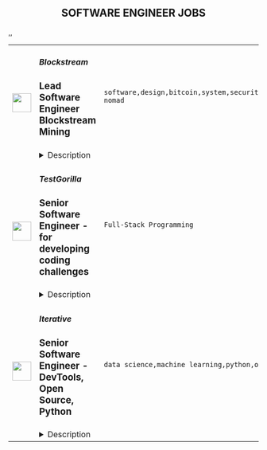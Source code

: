 <div align="center"><h2>SOFTWARE ENGINEER JOBS</h2></div><table><tr>
                <td width="100" height="100" rowspan="2">
                    <img src="https://remoteok.com/assets/img/jobs/6617194ac80a1a0b96a11b66015453c11665558920.peg" width="38px" height="auto">
                </td>
                <td width="300">
                    <h5>Blockstream</h5>
                    <h3>Lead Software Engineer Blockstream Mining</h3>
                </td>
                <td width="300">
                    <code>software,design,bitcoin,system,security,testing,test,financial,cloud,strategy,management,lead,operations,engineer,engineering,backend,digital nomad</code>
                </td>
                <td width="200">
                <text>5 days ago</text>
                </td>
                <td width="100" rowspan="2">
                <a href="https://remoteOK.com/remote-jobs/remote-lead-software-engineer-blockstream-mining-blockstream-131901" align="right" target="_blank">Apply</a>
                </td>
            </tr>
            <tr>
                <td colspan="3">
                <details><summary>Description</summary>
                <p><span style="font-weight:400;"><a href="https://blockstream.com/" rel="noopener noreferrer nofollow">Blockstream</a> was founded in 2014 by <a href="https://en.wikipedia.org/wiki/Adam_Back" rel="noopener noreferrer nofollow">Dr. Adam Back</a> and a group of fellow cryptographers and engineers passionate about Bitcoin and its potential to change the future of finance. Focusing on building fundamental Bitcoin infrastructure, Blockstream quickly grew into one of the leading technology power houses of the industry.</span></p>
<p><span style="font-weight:400;">At Blockstream, weâre building solutions on Bitcoin that will disrupt the existing financial system. We imagine a world where individuals and businesses can easily access a global, permissionless system to secure their money, use it every day, and invest it or put it to work. In pursuit of our expansive vision, weâve built a full stack of innovative products on top of the Bitcoin protocol, from layer 2 projects like Liquid and Core Lightning, to end user software and hardware wallets like Green and Jade. Our brand stands for innovation in the Bitcoin community, and weâre growing our team to accelerate the future. Come join us in our mission!</span></p>
<p><span style="font-weight:400;">We are looking for a Lead Software Engineer to manage the development of our in house mining management platform. This role is focused on building backend infrastructure but will liaise with the frontend. As a Lead Software Engineer, you will be responsible for oversight and engineering planning of new, expanded, or enhanced platforms. This is a key hands-on role within our Mining Operations product engineering team with the opportunity to develop, deliver, and support innovative products in a quickly growing and exciting industry. We are looking for an engineer who is a âbig-pictureâ thinker who thrives on creating application architecture and solving challenging technical problems.</span></p>
<p><strong>What Youâll Be Doing (Responsibilities):</strong></p>
<ul>
<li><span style="font-weight:400;">Own the software development life cycle which includes establishing the scope, business requirements, technology analysis, development best practices, and testing requirements</span></li>
<li><span style="font-weight:400;">Design, develop, debug, integrate, deploy, and maintain applications that meet requirements and business objectives</span></li>
<li><span style="font-weight:400;">Works with other functional areas to establish a design, technology, product development strategy and influence and drive decisions to meet development standards and launch within project timelines</span></li>
<li><span style="font-weight:400;">Implement software engineering solutions to meet requirements, architectural direction, and adoption efforts</span></li>
<li><span style="font-weight:400;">Determine root cause for the most complex software issues and develop practical, efficient, and permanent technical solutions.</span></li>
<li><span style="font-weight:400;">Code (and responsible for teamâs code) and successfully perform unit and integration testing of software to ensure proper and efficient execution, as well as compliance to the business and technical requirements</span></li>
<li><span style="font-weight:400;">Work in Node.js, MySQL, and Mongo with deep knowledge on basic algorithms and other Document and Key-Value data structures and ability to adopt new languages and architecture patterns needed for the work</span></li>
<li><span style="font-weight:400;">Resolve problems that arise with production applications in a timely manner to ensure the efficient and proper functioning of application components</span></li>
<li><span style="font-weight:400;">Migrate applications to quality assurance and/or the production environment, or perform quality assurance as necessary</span></li>
<li><span style="font-weight:400;">Capable of coaching, leading, and communicating a vision for best practices, coding standards, automation, test driven and behavioral driven development</span></li>
</ul>
<p><em><strong>Our current stack:</strong></em></p>
<ul>
<li>
<span style="font-weight:400;"> Â  </span><span style="font-weight:400;">Backend: Typescript, Websockets</span>
</li>
<li>
<span style="font-weight:400;"> Â  </span><span style="font-weight:400;">Frontend: Typescript</span>
</li>
<li>
<span style="font-weight:400;"> Â  </span><span style="font-weight:400;">Node.js</span>
</li>
<li>
<span style="font-weight:400;"> Â  </span><span style="font-weight:400;">Google Cloud</span>
</li>
<li>
<span style="font-weight:400;"> Â  </span><span style="font-weight:400;">Docker, Kubernetes</span>
</li>
</ul>
<p><strong>What We Look For In You (Required Qualifications):</strong></p>
<ul>
<li style="font-weight:400;"><span style="font-weight:400;">Bachelorâs degree or higher in computer science, engineering, or related field or equivalent experience</span></li>
<li style="font-weight:400;"><span style="font-weight:400;">10+ years of experience in product software design and development engineering</span></li>
<li style="font-weight:400;"><span style="font-weight:400;">5+ years of experience acting in lead, supervisory, or mentor capacity</span></li>
<li style="font-weight:400;"><span style="font-weight:400;">Experience working in Google Cloud environments</span></li>
<li style="font-weight:400;"><span style="font-weight:400;">Solid understanding of SQL and Database Schema</span></li>
<li style="font-weight:400;"><span style="font-weight:400;">Experience leading multiple concurrent IT projects (e.g., capacity planning, application migrations, etc.)</span></li>
<li style="font-weight:400;"><span style="font-weight:400;">Experience in the full software development lifecycle and end-to-end testing</span></li>
<li style="font-weight:400;"><span style="font-weight:400;">Must be committed to incorporating security into all decisions and daily job responsibilities</span></li>
</ul>
<p><br></p><br/><br/>Please mention the word **FORTUNE** and tag RMy44NS4xMzkuNg== when applying to show you read the job post completely (#RMy44NS4xMzkuNg==). This is a beta feature to avoid spam applicants. Companies can search these words to find applicants that read this and see they're human.
                </details>
                </td>
            </tr>,<tr>
                <td width="100" height="100" rowspan="2">
                    <img src="https://weworkremotely.com/assets/IsotypeV2-1ebe3dd57673f3e8d02b7490bc0faaef55d6a95d3a4aaf17298bd3ed503ae7fe.svg" width="38px" height="auto">
                </td>
                <td width="300">
                    <h5>TestGorilla</h5>
                    <h3> Senior Software Engineer - for developing coding challenges</h3>
                </td>
                <td width="300">
                    <code>Full-Stack Programming</code>
                </td>
                <td width="200">
                <text>0 days ago</text>
                </td>
                <td width="100" rowspan="2">
                <a href="https://weworkremotely.com/remote-jobs/testgorilla-senior-software-engineer-for-developing-coding-challenges" align="right" target="_blank">Apply</a>
                </td>
            </tr>
            <tr>
                <td colspan="3">
                <details><summary>Description</summary>
                

<p>
  <strong>Headquarters:</strong> Amsterdam, The Netherlands
    <br /><strong>URL:</strong> <a href="https://www.testgorilla.com/">https://www.testgorilla.com/</a>
</p>

<div>Hi there,</div><div><br></div><div>I’m Nicolas, TestGorilla’s Head of Engineering. We’re a fast-growing HR tech startup that helps hiring teams make better hiring decisions faster and bias-free.</div><div>
<br>Over the past year, we’ve experienced tremendous growth. More than 7,500 companies have replaced CVs with our assessments to screen candidates in an unbiased and data-driven way.<br><br>
</div><div>
<br>We are accelerating the development of our <a href="https://help.testgorilla.com/creating-a-coding-question-or-test#coding-question"><strong>coding tests</strong></a> to address the increased demand. And that's where you come in! We are looking for a <strong>Senior Software Engineer</strong> to help us develop hiring tests in many different programming languages, and to liaise between our test content and engineering teams to develop the best platform possible for testing programming skills.<br><br>
</div><div><br></div><h1><strong>What’s in it for you?</strong></h1><ul>
<li>Helping shape a fast-growing HR tech startup as an early employee</li>
<li>Fully remote position with bright, motivated, and friendly colleagues around the world </li>
<li>Competitive salary + share appreciation rights (SARs)</li>
<li>Flexible hours and vacation</li>
<li>Paid parental leave </li>
<li>Remote working budget: €1,000 per year</li>
<li>Learning and development budget: 3.5% of salary</li>
</ul><div><br></div><h1>The job in a nutshell</h1><div>Screening tests for hiring are at the core of TestGorilla’s product. Within this broad universe of tests, coding tests are some of the most in-demand and frequently requested test types. This is why we are looking for a <strong>Senior Software Engineer for developing coding challenges</strong>.</div><div><br></div><div>As our resident expert on coding tests, you will report to engineering and product while working as part of a cross functional team focused on  test development. You will create screening tests in a variety of programming languages and build up our coding tool to support more sophisticated features and a growing number of coding languages. You will also work on test updates and revisions to improve the coding tests in our published library. </div><div><br></div><div>As part of a rapidly growing startup, you’ll also have the opportunity to work on a number of projects and directly contribute to improving our product and offerings.</div><div><br></div><div><br></div><h1><strong>You’ll spend time on the following:</strong></h1><ul>
<li>Write coding challenges and questions in different programming languages on the main paradigms such as object-oriented, imperative, functional, and logic to grow our test library. </li>
<li>Debug and improve previously published coding tests in a variety of languages in order to make them even better predictors of on-the-job performance for developers and engineers. </li>
<li>Monitor coding test performance and recommendations from candidates and customers to continuously improve coding tests.</li>
<li>Engage subject-matter-experts (SMEs) to write coding tests in languages you are not proficient in.</li>
<li>Collaborate with a dedicated team of engineers to improve our coding tool so that it can support a growing number of new programming languages and the features necessary to deploy the best possible screening tests in these languages.</li>
<li>Collaborate in addressing customer doubts about, and feedback on, coding tests, and explain technical choices to them.</li>
<li>Prioritize new coding tests, and coding tool languages, features, etc. based on customer needs, market opportunity, and our specific focus on verticals to translate them into quarterly plans for coding test development.</li>
</ul><div>
<br><br>
</div><h1>Here’s what we are looking for:</h1><ul>
<li>You are proficient in several coding languages, and easily learn languages and concepts of the main paradigms: imperative, functional, object-oriented, and logic.</li>
<li>You can write high quality coding questions and challenges aimed to efficiently screen candidates’ for on-the-job performance as developers, engineers, etc. </li>
<li>You are comfortable explaining technical concepts to non-technical people, and liaising between different groups of stakeholders in the test development process.</li>
<li>You are passionate about improving your skills and learning new technologies, as well as learning to apply your skills to new contexts.</li>
<li>You enjoy influencing others and always advocate for technical excellence while being open to change. </li>
<li>You’re resilient in ambiguous situations and can approach challenges from multiple perspectives.</li>
<li>You have strong written and verbal communication skills. You can validate your decisions and communicate them clearly.</li>
</ul><div><br></div><div> </div><h1><strong>Bonus points if…</strong></h1><ul>
<li>You have experience teaching or coaching in different programming languages.</li>
<li>You have written coding questions, challenges, or tests before.</li>
<li>You have experience in the screening or hiring of developers, engineers, etc. for different roles and an understanding of the skills that are most important in the workplace.</li>
<li>You have experience in a SaaS product based company</li>
<li>You are comfortable with Agile methods, such as Extreme Programming (XP), Scrum, and/or Kanban</li>
</ul><div><br></div><div><br></div><h1><strong>Interested?</strong></h1><div>Here at TestGorilla, we eat our own dog food. We use our assessment platform to make sure we make the best hiring decisions faster and bias-free. I took one too and I enjoyed it!</div><div>So if this role sounds like a good fit for you, I’d like you to take an assessment so we can get a better idea about whether you would fit the role. It’s also a great opportunity for you to get to know our product!</div><div>If you’re hired, I’ll do everything I can to help you succeed at TestGorilla and throughout the rest of your career.</div><div><br></div>

<p><strong>To apply:</strong> <a href="https://weworkremotely.com/remote-jobs/testgorilla-senior-software-engineer-for-developing-coding-challenges">https://weworkremotely.com/remote-jobs/testgorilla-senior-software-engineer-for-developing-coding-challenges</a></p>

                </details>
                </td>
            </tr>,<tr>
                <td width="100" height="100" rowspan="2">
                    <img src="https://wwr-pro.s3.amazonaws.com/logos/0064/4605/logo.gif" width="38px" height="auto">
                </td>
                <td width="300">
                    <h5>Prognos Health</h5>
                    <h3> Senior Software Engineer II, Data</h3>
                </td>
                <td width="300">
                    <code>Full-Stack Programming</code>
                </td>
                <td width="200">
                <text>32 days ago</text>
                </td>
                <td width="100" rowspan="2">
                <a href="https://weworkremotely.com/remote-jobs/prognos-health-senior-software-engineer-ii-data" align="right" target="_blank">Apply</a>
                </td>
            </tr>
            <tr>
                <td colspan="3">
                <details><summary>Description</summary>
                <img src="https://we-work-remotely.imgix.net/logos/0064/4605/logo.gif?ixlib=rails-4.0.0&w=50&h=50&dpr=2&fit=fill&auto=compress" />

<p>
  <strong>Headquarters:</strong> New York, NY
    <br /><strong>URL:</strong> <a href="http://www.prognoshealth.com">http://www.prognoshealth.com</a>
</p>

<div>
<strong><em>This role will be based remotely in the continental United States <br></em></strong><br>
</div><div><br></div><div>
<strong>Summary:<br></strong><br>
</div><div>Prognos’ is a NYC-based healthcare startup whose mission is to improve health by driving the best actions learned from the world's data. In order to achieve this goal we have curated the world’s largest clinical lab dataset, covering over 200M patients in the US, and are currently deploying cutting-edge technology for predicting disease at the earliest possible time.<br><br>We are looking for an experienced software developer with lots of data experience to join the team and help ensure we are delivering data centric products with high quality.<br><br>
</div><div>Are you interested in using complex large data and cutting edge technologies to improve health? Care to work on leading data technology? Then come work with us!<br><br>
</div><div> <br><br>
</div><div>
<strong>Who you are:<br></strong><br>
</div><div>Professional with 5+ years of software development and data management experience. Have led teams before or have a strong desire to do so in the future. Worked on multiple applications at multiple companies. Experience with complex data, process improvement, and system architecture. Able to mentor junior developers within an organization. Remote work experience. The ability to grasp the vision and convert it to action. Outcomes focused.<br><br>
</div><div> <br><br>
</div><div>
<strong>Job Responsibilities:<br></strong><br>
</div><ul>
<li>Develop high quality software and systems that manage, enrich and enable the usage of high value medical data.</li>
<li>​​Code reviews.</li>
<li>Help teach the team about the stuff you know that we don't.</li>
<li>Learn and incorporate new technologies and keep up with best practices.</li>
<li>Mentor other developers.</li>
</ul><div>
<br><strong>Education, Experience, Skills:<br></strong><br>
</div><ul>
<li>&gt; 5 years of software development experience.</li>
<li>Strong preference for experience with Golang, Scala, SQL, Spark and Terraform.</li>
<li>Top-notch communication and problem-solving skills.</li>
<li>Experience with cloud infrastructure like AWS, Azure, or Google Cloud.</li>
<li>Experience with server-less, service oriented and distributed architectures.</li>
<li>Experience with distributed computing systems (Spark, Hadoop) </li>
<li>Experience with the tools available to work with Big Data.</li>
<li>Deep understanding of relational databases.</li>
<li>Experience in the medical data field and the compliance that entails.</li>
<li>You like to own the full stack.</li>
<li>Familiar with agile practices, lean management and devops techniques.<br> </li>
</ul><div>
<br><strong>Values &amp; Culture:<br></strong><br>
</div><ul>
<li>We are collaborative. We put team trust and energy ahead of individual stardom. We are humble and willing to admit when wrong.</li>
<li>We go above and beyond.  We exceed the needs of our partners and are not limited by our job descriptions. We are accountable for our actions, work, decisions, and results.</li>
<li>We are purposeful in all that we do. We focus on what matters and prioritize.  We think in perspective and see the full picture.</li>
<li>We are curious. We learn from solving big problems.  We are never satisfied and always strive for a better way. We aim to continually develop ourselves.</li>
<li>We are courageous and honest.  We are not afraid to speak out. We challenge the process.  We deal with conflict head on.</li>
<li>We are enthusiastic. We are optimistic for change and a better future. We believe in the greater good. We celebrate accomplishments and have fun.</li>
</ul><div>
<br><br><strong>Our Mission:</strong><br><br>To improve health outcomes by accelerating real world data access and insights<br><br><strong>Our Vision:</strong><br><br>To prevail over disease <br><br><strong>Selected Perks:<br></strong><br>
</div><ul>
<li>Flexible work arrangements (e.g. no set hours), fully remote work, and unlimited PTO</li>
<li>Health Insurance</li>
<li>Life Insurance</li>
<li>Long Term Disability</li>
<li>Dental</li>
<li>Vision</li>
<li>401(k)</li>
<li>HSA</li>
<li>FSA</li>
<li>Dependent Care Flexible Spending</li>
<li>Commuter benefits</li>
<li>Free access to One Medical Group</li>
<li>Gym discounts</li>
<li>Flexible work hours and locations</li>
<li>Health Advocate</li>
<li>Employee Stock Option Plan</li>
</ul><div><br></div>

<p><strong>To apply:</strong> <a href="https://weworkremotely.com/remote-jobs/prognos-health-senior-software-engineer-ii-data">https://weworkremotely.com/remote-jobs/prognos-health-senior-software-engineer-ii-data</a></p>

                </details>
                </td>
            </tr>,<tr>
                <td width="100" height="100" rowspan="2">
                    <img src="https://remotive.com/job/1187421/logo" width="38px" height="auto">
                </td>
                <td width="300">
                    <h5>Iterative</h5>
                    <h3>Senior Software Engineer - Front-end, Typescript</h3>
                </td>
                <td width="300">
                    <code>backend,git,machine learning,python</code>
                </td>
                <td width="200">
                <text>11 days ago</text>
                </td>
                <td width="100" rowspan="2">
                <a href="https://remotive.com/remote-jobs/software-dev/senior-software-engineer-front-end-typescript-1187421" align="right" target="_blank">Apply</a>
                </td>
            </tr>
            <tr>
                <td colspan="3">
                <details><summary>Description</summary>
                <p>The ML tools ecosystem is what JS space was 10 years ago: there’s a clear need for better tools, frameworks, and open standards. <span class="notion-enable-hover" style="font-style: italic;">ITERATIVE</span> is already a well known company in this fast-evolving space with a big, engaged open-source community. Please consider joining our <span class="notion-enable-hover" style="font-style: italic;">remote-first team</span> if you love open-source, if you’re interested in building dev tools and simplifying the lives of many, many developers in ML.</p>
<p><span style="font-weight: 600; color: #000000; letter-spacing: 0.75px;"><br class="Apple-interchange-newline">Job Description</span></p>
<p>We’re seeking<span class="notion-enable-hover" style="font-weight: 600;"> </span><span class="notion-enable-hover">TypeScript front-end engineers to build our</span><span class="notion-enable-hover"> <a href="https://studio.iterative.ai/" rel="nofollow" style="font-weight: 600;">SaaS product</a> and a</span><span class="notion-enable-hover" style="font-weight: 600;"> VS Code UI</span> (to be open sourced soon!) for our popular machine learning tools: <a class="notion-link-token notion-enable-hover" href="http://dvc.org/" rel="nofollow" style="cursor: pointer; overflow-wrap: break-word;" target="_blank"><span class="link-annotation-unknown-block-id--1168671846" style="border-bottom-width: 0.05em; border-color: rgba(55, 53, 47, 0.4); opacity: 0.7;">DVC</span></a> (9k+ <span style="line-height: 1em; white-space: nowrap; ">⭐</span>on GitHub) and <a class="notion-link-token notion-enable-hover" href="http://cml.dev/" rel="nofollow" style="cursor: pointer; overflow-wrap: break-word;" target="_blank"><span class="link-annotation-unknown-block-id--2051758088" style="border-bottom-width: 0.05em; border-color: rgba(55, 53, 47, 0.4); opacity: 0.7;">CML</span></a> (3k+ <span style="line-height: 1em; white-space: nowrap; ">⭐</span> on GitHub).</p>
<p><span style="color: var(--remotive-chocolate);">If you have experience with dev tools like GitHub, UI plugins for Git, etc., you should have some sense what the project is like (if not, check our <a href="https://iterative.ai/" rel="nofollow">site</a>).</span></p>
<p> </p>
<p class="h3">Tech Stack</p>
<ul>
<li>TypeScript</li>
</ul>
<ul>
<li>Node</li>
</ul>
<ul>
<li>React</li>
</ul>
<ul>
<li>Python (on the backend)</li>
</ul>
<p> </p>
<p class="h3">Must have</p>
<ul>
<li>Strong TS/JS/Node experience (5+ years)</li>
</ul>
<ul>
<li>Excellent communication skills and a positive mindset 🤗</li>
</ul>
<ul>
<li>Initiative to help shape the engineering practices, products, and culture of a young startup</li>
</ul>
<p><br><br></p>
<p class="h3">Nice to have</p>
<ul>
<li>Python or open source experience - good to have</li>
</ul>
<ul>
<li>Some domain knowledge (DS/ML understanding) - an advantage</li>
</ul>
<p> </p>
<img src="https://remotive.com/job/track/1187421/blank.gif?source=public_api" alt=""/>
                </details>
                </td>
            </tr>,<tr>
                <td width="100" height="100" rowspan="2">
                    <img src="https://remotive.com/job/1187416/logo" width="38px" height="auto">
                </td>
                <td width="300">
                    <h5>Iterative</h5>
                    <h3>Senior Software Engineer  - DevTools, Open Source, Python</h3>
                </td>
                <td width="300">
                    <code>data science,machine learning,python,open source</code>
                </td>
                <td width="200">
                <text>11 days ago</text>
                </td>
                <td width="100" rowspan="2">
                <a href="https://remotive.com/remote-jobs/software-dev/senior-software-engineer-devtools-open-source-python-1187416" align="right" target="_blank">Apply</a>
                </td>
            </tr>
            <tr>
                <td colspan="3">
                <details><summary>Description</summary>
                <p><strong>Job Description</strong></p>
<p>Strong Python knowledge and excellent coding culture (standards, unit test, etc) are required. Alternatively, strong skill in other languages along with some knowledge of Python is also acceptable.</p>
<p><br><br></p>
<div class="h3">Responsibilities</div>
<ul>
<li>Discuss and research issues, features, new products.</li>
</ul>
<ul>
<li>Write code (see some <a class="postings-link" href="https://github.com/iterative/dvc/pulls?q=is%3Apr+is%3Aclosed" rel="nofollow"><strong>PR examples</strong></a>).</li>
</ul>
<ul>
<li>Write docs if needed for your code (see this <a class="postings-link" href="https://github.com/iterative/dvc.org" rel="nofollow"><strong>repo</strong></a>).</li>
</ul>
<ul>
<li>Being actively involved with the community - talk to users on Github, Discord, forum.</li>
</ul>
<p><br><br></p>
<div class="h3">Must have</div>
<ul>
<li>Motivation and interest</li>
</ul>
<ul>
<li>Remote work self-discipline</li>
</ul>
<ul>
<li>Excellent communication skills - clear, constructive, and respectful dialog with other team members, community.</li>
</ul>
<ul>
<li>Can focus and deliver a task w/o constantly switching to other stuff - respect team's planning, deadlines, etc</li>
</ul>
<p><br><br></p>
<div class="h3">Great to have</div>
<ul>
<li>Experience working remotely</li>
</ul>
<ul>
<li>Open source contributions or experience of maintaining, developing an open source project</li>
</ul>
<ul>
<li>System programming experience - kernel, databases, etc.</li>
</ul>
<ul>
<li>Machine learning or data science experience</li>
</ul>
<img src="https://remotive.com/job/track/1187416/blank.gif?source=public_api" alt=""/>
                </details>
                </td>
            </tr></table>